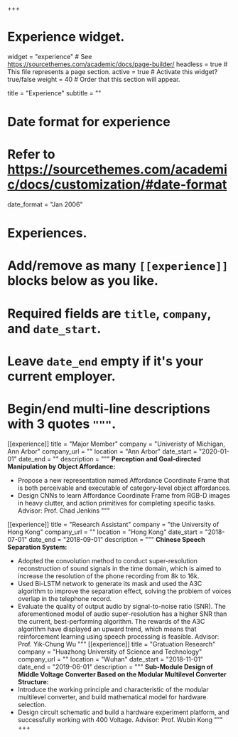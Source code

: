 +++
# Experience widget.
widget = "experience"  # See https://sourcethemes.com/academic/docs/page-builder/
headless = true  # This file represents a page section.
active = true  # Activate this widget? true/false
weight = 40  # Order that this section will appear.

title = "Experience"
subtitle = ""

# Date format for experience
#   Refer to https://sourcethemes.com/academic/docs/customization/#date-format
date_format = "Jan 2006"

# Experiences.
#   Add/remove as many `[[experience]]` blocks below as you like.
#   Required fields are `title`, `company`, and `date_start`.
#   Leave `date_end` empty if it's your current employer.
#   Begin/end multi-line descriptions with 3 quotes `"""`.
[[experience]]
  title = "Major Member"
  company = "Univeristy of Michigan, Ann Arbor"
  company_url = ""
  location = "Ann Arbor"
  date_start = "2020-01-01"
  date_end = ""
  description = """
  **Perception and Goal-directed Manipulation by Object Affordance:**
  * Propose a new representation named Affordance Coordinate Frame that is both perceivable and executable of category-level object affordances.
  * Design CNNs to learn Affordance Coordinate Frame from RGB-D images in heavy clutter, and action primitives for completing specific tasks.
  Advisor: Prof. Chad Jenkins
  """

[[experience]]
  title = "Research Assistant"
  company = "the University of Hong Kong"
  company_url = ""
  location = "Hong Kong"
  date_start = "2018-07-01"
  date_end = "2018-09-01"
  description = """
  **Chinese Speech Separation System:**
  * Adopted the convolution method to conduct super-resolution reconstruction of sound signals in the time domain, which is aimed to increase the resolution of the phone recording from 8k to 16k.
  * Used Bi-LSTM network to generate its mask and used the A3C algorithm to improve the separation effect, solving the problem of voices overlap in the telephone record.
  * Evaluate the quality of output audio by signal-to-noise ratio (SNR). The aforementioned model of audio super-resolution has a higher SNR than the current, best-performing algorithm. The rewards of the A3C algorithm have displayed an upward trend, which means that reinforcement learning using speech processing is feasible.
  Advisor: Prof. Yik-Chung Wu
  """
[[experience]]
  title = "Gratuation Research"
  company = "Huazhong University of Science and Technology"
  company_url = ""
  location = "Wuhan"
  date_start = "2018-11-01"
  date_end = "2019-06-01"
  description = """
  **Sub-Module Design of Middle Voltage Converter Based on the Modular Multilevel Converter Structure:**
  * Introduce the working principle and characteristic of the modular multilevel converter, and build mathematical model for hardware selection.
  * Design circult schematic and build a hardware experiment platform, and successfully working with 400 Voltage.
  Advisor: Prof. Wubin Kong
  """
+++

